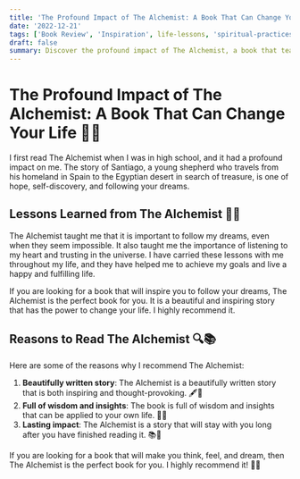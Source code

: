 ```yaml
---
title: 'The Profound Impact of The Alchemist: A Book That Can Change Your Life 📖✨'
date: '2022-12-21'
tags: ['Book Review', 'Inspiration', life-lessons, 'spiritual-practices', 'the-alchemist']
draft: false
summary: Discover the profound impact of The Alchemist, a book that teaches the importance of following your dreams, listening to your heart, and trusting the universe. Explore the reasons why this beautifully written story is both inspiring and thought-provoking, making it a must-read for anyone seeking a life-changing experience.
---
```


# The Profound Impact of The Alchemist: A Book That Can Change Your Life 📖✨

I first read The Alchemist when I was in high school, and it had a profound impact on me. The story of Santiago, a young shepherd who travels from his homeland in Spain to the Egyptian desert in search of treasure, is one of hope, self-discovery, and following your dreams.

## Lessons Learned from The Alchemist 🌟🧭

The Alchemist taught me that it is important to follow my dreams, even when they seem impossible. It also taught me the importance of listening to my heart and trusting in the universe. I have carried these lessons with me throughout my life, and they have helped me to achieve my goals and live a happy and fulfilling life.

If you are looking for a book that will inspire you to follow your dreams, The Alchemist is the perfect book for you. It is a beautiful and inspiring story that has the power to change your life. I highly recommend it.

## Reasons to Read The Alchemist 🔍📚

Here are some of the reasons why I recommend The Alchemist:

1. **Beautifully written story**: The Alchemist is a beautifully written story that is both inspiring and thought-provoking. 🖋️🌟
2. **Full of wisdom and insights**: The book is full of wisdom and insights that can be applied to your own life. 🧠🌱
3. **Lasting impact**: The Alchemist is a story that will stay with you long after you have finished reading it. 📚💫

If you are looking for a book that will make you think, feel, and dream, then The Alchemist is the perfect book for you. I highly recommend it! 🌈🌠
